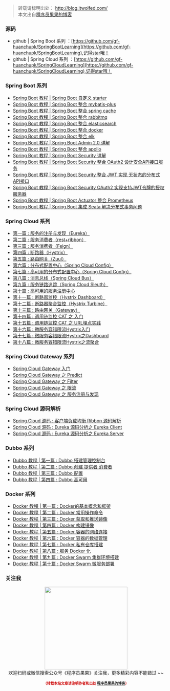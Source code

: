 >转载请标明出处： 
> http://blog.itwolfed.com/  
> 本文出自[程序员果果的博客](http://blog.itwolfed.com/)

### 源码
- github | Spring Boot 系列 ：[https://github.com/gf-huanchupk/SpringBootLearning](https://github.com/gf-huanchupk/SpringBootLearning),记得star哦！
- github | Spring Cloud 系列 ：[https://github.com/gf-huanchupk/SpringCloudLearning](https://github.com/gf-huanchupk/SpringCloudLearning),记得star哦！


### Spring Boot 系列

- [Spring Boot 教程 | Spring Boot 自定义 starter](http://blog.itwolfed.com/blog/5)
- [Spring Boot 教程 | Spring Boot 整合 mybatis-plus](http://blog.itwolfed.com/blog/6)
- [Spring Boot 教程 | Spring Boot 整合 spring cache](http://blog.itwolfed.com/blog/7)
- [Spring Boot 教程 | Spring Boot 整合 rabbitmq](http://blog.itwolfed.com/blog/8)
- [Spring Boot 教程 | Spring Boot 整合 elasticsearch](http://blog.itwolfed.com/blog/9)
- [Spring Boot 教程 | Spring Boot 整合 docker](http://blog.itwolfed.com/blog/10)
- [Spring Boot 教程 | Spring Boot 整合 elk](http://blog.itwolfed.com/blog/11)
- [Spring Boot 教程 | Spring Boot Admin 2.0 详解](http://blog.itwolfed.com/blog/12)
- [Spring Boot 教程 | Spring Boot 整合 apollo](http://blog.itwolfed.com/blog/13)
- [Spring Boot 教程 | Spring Boot Security 详解](http://blog.itwolfed.com/blog/14)
- [Spring Boot 教程 | Spring Boot Security 整合 OAuth2 设计安全API接口服务](http://blog.itwolfed.com/blog/15)
- [Spring Boot 教程 | Spring Boot Security 整合 JWT 实现 无状态的分布式API接口](http://blog.itwolfed.com/blog/16)
- [Spring Boot 教程 | Spring Boot Security OAuth2 实现支持JWT令牌的授权服务器](http://blog.itwolfed.com/blog/17)
- [Spring Boot 教程 | Spring Boot Actuator 整合 Prometheus](http://blog.itwolfed.com/blog/18)
- [Spring Boot 教程 | Spring Boot 集成 Seata 解决分布式事务问题](http://blog.itwolfed.com/blog/19)

### Spring Cloud 系列

- [第一篇 : 服务的注册与发现（Eureka）](http://blog.itwolfed.com/blog/20)
- [第二篇 : 服务消费者（rest+ribbon）](http://blog.itwolfed.com/blog/21)
- [第三篇 : 服务消费者（Feign）](http://blog.itwolfed.com/blog/22)
- [第四篇 : 断路器（Hystrix）](http://blog.itwolfed.com/blog/23)
- [第五篇 : 路由网关（Zuul）](http://blog.itwolfed.com/blog/24)
- [第六篇 : 分布式配置中心（Spring Cloud Config）](http://blog.itwolfed.com/blog/25)
- [第七篇 : 高可用的分布式配置中心（Spring Cloud Config）](http://blog.itwolfed.com/blog/26)
- [第八篇 : 消息总线（Spring Cloud Bus）](http://blog.itwolfed.com/blog/27)
- [第九篇 : 服务链路追踪（Spring Cloud Sleuth）](http://blog.itwolfed.com/blog/28)
- [第十篇 : 高可用的服务注册中心](http://blog.itwolfed.com/blog/29)
- [第十一篇 : 断路器监控（Hystrix Dashboard）](http://blog.itwolfed.com/blog/30)
- [第十二篇 : 断路器聚合监控（Hystrix Turbine）](http://blog.itwolfed.com/blog/31)
- [第十三篇 : 路由网关（Gateway）](http://blog.itwolfed.com/blog/32)
- [第十四篇 : 调用链监控 CAT 之 入门](http://blog.itwolfed.com/blog/37)
- [第十五篇 : 调用链监控 CAT 之 URL埋点实践](http://blog.itwolfed.com/blog/38)
- [第十六篇 : 微服务容错限流Hystrix入门](http://blog.itwolfed.com/blog/39)
- [第十七篇 : 微服务容错限流Hystrix之Dashboard](http://blog.itwolfed.com/blog/40)
- [第十八篇 : 微服务容错限流Hystrix之流聚合](http://blog.itwolfed.com/blog/41)

### Spring Cloud Gateway 系列
- [Spring Cloud Gateway 入门](http://blog.itwolfed.com/blog/32)
- [Spring Cloud Gateway 之 Predict](http://blog.itwolfed.com/blog/33)
- [Spring Cloud Gateway 之 Filter](http://blog.itwolfed.com/blog/34)
- [Spring Cloud Gateway 之 限流](http://blog.itwolfed.com/blog/35)
- [Spring Cloud Gateway 之 服务注册与发现](http://blog.itwolfed.com/blog/36)

### Spring Cloud 源码解析
- [Spring Cloud 源码 : 客户端负载均衡 Ribbon 源码解析](http://blog.itwolfed.com/blog/42)
- [Spring Cloud 源码 : Eureka 源码分析之 Eureka Client](http://blog.itwolfed.com/blog/43)
- [Spring Cloud 源码 : Eureka 源码分析之 Eureka Server](http://blog.itwolfed.com/blog/44)

### Dubbo 系列

- [Dubbo 教程 | 第一篇 : Dubbo 搭建管理控制台](http://blog.itwolfed.com/blog/82)
- [Dubbo 教程 | 第二篇 : Dubbo 创建 提供者 消费者](http://blog.itwolfed.com/blog/83)
- [Dubbo 教程 | 第三篇 : Dubbo 配置](http://blog.itwolfed.com/blog/84)
- [Dubbo 教程 | 第四篇 : Dubbo 高可用](http://blog.itwolfed.com/blog/85)

### Docker 系列

- [Docker 教程 | 第一篇 : Docker的基本概念和框架](http://blog.itwolfed.com/blog/86)
- [Docker 教程 | 第二篇 : Docker 常用操作命令](http://blog.itwolfed.com/blog/87)
- [Docker 教程 | 第三篇 : Docker 获取和推送镜像](http://blog.itwolfed.com/blog/88)
- [Docker 教程 | 第四篇 : Docker 构建镜像](http://blog.itwolfed.com/blog/89)
- [Docker 教程 | 第五篇 : Docker 容器的网络连接](http://blog.itwolfed.com/blog/90)
- [Docker 教程 | 第六篇 : Docker 容器的数据管理](http://blog.itwolfed.com/blog/91)
- [Docker 教程 | 第七篇 : Docker 私有仓库搭建](http://blog.itwolfed.com/blog/92)
- [Docker 教程 | 第八篇 : 服务 Docker 化](http://blog.itwolfed.com/blog/93)
- [Docker 教程 | 第九篇 : Docker Swarm 集群环境搭建](http://blog.itwolfed.com/blog/94)
- [Docker 教程 | 第十篇 : Docker Swarm 微服务部署](http://blog.itwolfed.com/blog/95)

### 关注我

<div>
    <p align="center">
        <img src="https://img-blog.csdnimg.cn/20181219135239593.jpg" width="258" height="258"/>
        <br>
        欢迎扫码或微信搜索公众号《程序员果果》关注我，更多精彩内容不能错过 ~~
    </p>
    <p align="center" style="margin-top: 15px; font-size: 11px;color: #cc0000;">
        <strong>（转载本站文章请注明作者和出处 <a href="https://blog.csdn.net/u010562966">程序员果果的博客</a>）</strong>
    </p>
</div>
